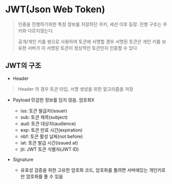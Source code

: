 
# JWT(Json Web Token)

> 인증을 진행하기위한 특정 정보를 저장하던 쿠키, 세션 이후 등장. 진행 구조는 쿠키와 다르지않는다. 
> 
> 공개/개인 키를 쌍으로 사용하여 토큰에 서명할 경우 서명된 토큰은 개인 키를 보유한 서버가 이 서명된 토큰이 정상적인 토큰인지 인증할 수 있다

## JWT의 구조
+ Header
> Header 의 경우 토큰 타입, 서명 생성을 위한 알고리즘을 저장

+ Payload  민감한 정보를 담지 않음. 암호화X 
  + iss: 토큰 발급자(issuer)
  + sub: 토큰 제목(subject)
  + aud: 토큰 대상자(audience)
  + exp: 토큰 만료 시간(expiration)
  + nbf: 토큰 활성 날짜(not before)
  + iat: 토큰 발급 시간(issued at)
  + jti: JWT 토큰 식별자(JWT ID)


+ Signature
  + 유효성 검증을 위한 고유한 암호화 코드, 암호화를 풀려면 서버에있는 개인키로만 암호화를 풀 수 있음
